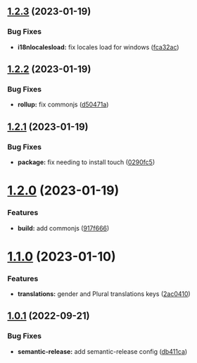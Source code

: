 ## [1.2.3](https://github.com/resourge/i18n-locales-load/compare/v1.2.2...v1.2.3) (2023-01-19)


### Bug Fixes

* **i18nlocalesload:** fix locales load for windows ([fca32ac](https://github.com/resourge/i18n-locales-load/commit/fca32ac0dda5e49a58d9ac39fbfe67368d37317f))

## [1.2.2](https://github.com/resourge/i18n-locales-load/compare/v1.2.1...v1.2.2) (2023-01-19)


### Bug Fixes

* **rollup:** fix commonjs ([d50471a](https://github.com/resourge/i18n-locales-load/commit/d50471a4b21ff3ba4a4c890df595129244bcf22e))

## [1.2.1](https://github.com/resourge/i18n-locales-load/compare/v1.2.0...v1.2.1) (2023-01-19)


### Bug Fixes

* **package:** fix needing to install touch ([0290fc5](https://github.com/resourge/i18n-locales-load/commit/0290fc5b285a54b565379f7aff9a46ef86bc6361))

# [1.2.0](https://github.com/resourge/i18n-locales-load/compare/v1.1.0...v1.2.0) (2023-01-19)


### Features

* **build:** add commonjs ([917f666](https://github.com/resourge/i18n-locales-load/commit/917f666ef92903cbaf20d0c22b3fc2576f83d94e))

# [1.1.0](https://github.com/resourge/i18n-locales-load/compare/v1.0.1...v1.1.0) (2023-01-10)


### Features

* **translations:** gender and Plural translations keys ([2ac0410](https://github.com/resourge/i18n-locales-load/commit/2ac0410195f095a11b35ebd27eb54c79ae979dbb))

## [1.0.1](https://github.com/resourge/i18n-locales-load/compare/v1.0.0...v1.0.1) (2022-09-21)


### Bug Fixes

* **semantic-release:** add semantic-release config ([db411ca](https://github.com/resourge/i18n-locales-load/commit/db411caedff158da2374b78e5eb0ca0bcff9702f))
